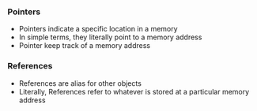 ### Pointers
- Pointers indicate a specific location in a memory
- In simple terms, they literally point to a memory address
- Pointer keep track of a memory address

### References
- References are alias for other objects 
- Literally, References refer to whatever is stored at a particular memory address